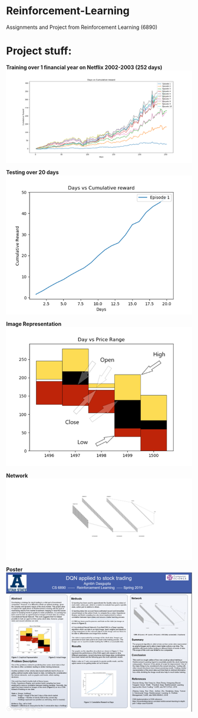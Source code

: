 # Reinforcement-Learning
Assignments and Project from Reinforcement Learning (6890)


<h1>Project stuff:</h1>

**Training over 1 financial year on Netflix 2002-2003 (252 days)**
![Training over 1 financial year on Netflix 2002-2003 (252 days)](/Project/images/train.png)

**Testing over 20 days**
![Testing Over 20 days](/Project/images/test.png)

**Image Representation**
![Image Representation](/Project/images/Figure_1_Edited.png)

**Network**
![Network](/Project/images/nn.svg)

**Poster**
![Poster](/Project/images/Capture.PNG)
